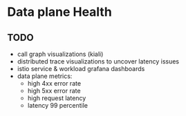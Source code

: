 # Data plane Health

## TODO

- call graph visualizations (kiali)
- distributed trace visualizations to uncover latency issues
- istio service & workload grafana dashboards
- data plane metrics:
    - high 4xx error rate
    - high 5xx error rate
    - high request latency
    - latency 99 percentile
